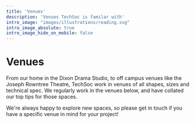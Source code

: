 ```yaml
---
title: 'Venues'
description: 'Venues TechSoc is familar with'
intro_image: "images/illustrations/reading.svg"
intro_image_absolute: true
intro_image_hide_on_mobile: false
---
```


# Venues

From our home in the Dixon Drama Studio, to off campus venues like the Joseph Rowntree Theatre, TechSoc work in venues of all shapes, sizes and technical spec. We regularly work in the venues below, and have collated our top tips for those spaces.

We're always happy to explore new spaces, so please get in touch if you have a specific venue in mind for your project!
